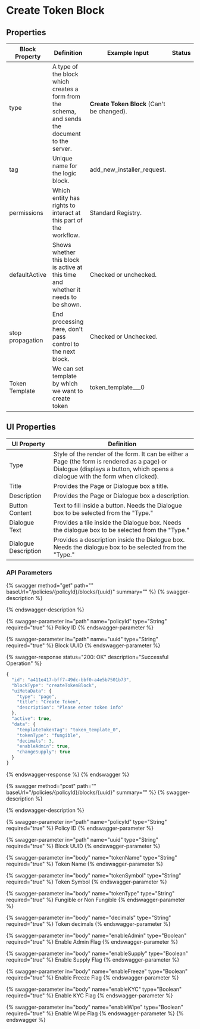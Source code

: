 # Create Token Block

## Properties

| Block Property   | Definition                                                                                      | Example Input                              | Status |
| ---------------- | ----------------------------------------------------------------------------------------------- | ------------------------------------------ | ------ |
| type             | A type of the block which creates a form from the schema, and sends the document to the server. | **Create Token Block** (Can't be changed). |        |
| tag              | Unique name for the logic block.                                                                | add\_new\_installer\_request.              |        |
| permissions      | Which entity has rights to interact at this part of the workflow.                               | Standard Registry.                         |        |
| defaultActive    | Shows whether this block is active at this time and whether it needs to be shown.               | Checked or unchecked.                      |        |
| stop propagation | End processing here, don't pass control to the next block.                                      | Checked or Unchecked.                      |        |
| Token Template   | We can set template by which we want to create token                                            | token\_template\_\_\_0                     |        |

## UI Properties

| UI Property          | Definition                                                                                                                                                                    |
| -------------------- | ----------------------------------------------------------------------------------------------------------------------------------------------------------------------------- |
| Type                 | Style of the render of the form. It can be either a Page (the form is rendered as a page) or Dialogue (displays a button, which opens a dialogue with the form when clicked). |
| Title                | Provides the Page or Dialogue box a title.                                                                                                                                    |
| Description          | Provides the Page or Dialogue box a description.                                                                                                                              |
| Button Content       | Text to fill inside a button. Needs the Dialogue box to be selected from the "Type."                                                                                          |
| Dialogue Text        | Provides a tile inside the Dialogue box. Needs the dialogue box to be selected from the "Type."                                                                               |
| Dialogue Description | Provides a description inside the Dialogue box. Needs the dialogue box to be selected from the "Type."                                                                        |

### API Parameters

{% swagger method="get" path="" baseUrl="/policies/{policyId}/blocks/{uuid}" summary="" %}
{% swagger-description %}

{% endswagger-description %}

{% swagger-parameter in="path" name="policyId" type="String" required="true" %}
Policy ID
{% endswagger-parameter %}

{% swagger-parameter in="path" name="uuid" type="String" required="true" %}
Block UUID
{% endswagger-parameter %}

{% swagger-response status="200: OK" description="Successful Operation" %}
```javascript
{
  "id": "a411e417-bff7-49dc-bbf0-a4e5b7501b73",
  "blockType": "createTokenBlock",
  "uiMetaData": {
    "type": "page",
    "title": "Create Token",
    "description": "Please enter token info"
  },
  "active": true,
  "data": {
    "templateTokenTag": "token_template_0",
    "tokenType": "fungible",
    "decimals": 3,
    "enableAdmin": true,
    "changeSupply": true
  }
}
```
{% endswagger-response %}
{% endswagger %}

{% swagger method="post" path="" baseUrl="/policies/{policyId}/blocks/{uuid}" summary="" %}
{% swagger-description %}

{% endswagger-description %}

{% swagger-parameter in="path" name="policyId" type="String" required="true" %}
Policy ID
{% endswagger-parameter %}

{% swagger-parameter in="path" name="uuid" type="String" required="true" %}
Block UUID
{% endswagger-parameter %}

{% swagger-parameter in="body" name="tokenName" type="String" required="true" %}
Token Name
{% endswagger-parameter %}

{% swagger-parameter in="body" name="tokenSymbol" type="String" required="true" %}
Token Symbol
{% endswagger-parameter %}

{% swagger-parameter in="body" name="tokenType" type="String" required="true" %}
Fungible or Non Fungible
{% endswagger-parameter %}

{% swagger-parameter in="body" name="decimals" type="String" required="true" %}
Token decimals
{% endswagger-parameter %}

{% swagger-parameter in="body" name="enableAdmin" type="Boolean" required="true" %}
Enable Admin Flag
{% endswagger-parameter %}

{% swagger-parameter in="body" name="enableSupply" type="Boolean" required="true" %}
Enable Supply Flag
{% endswagger-parameter %}

{% swagger-parameter in="body" name="enableFreeze" type="Boolean" required="true" %}
Enable Freeze Flag
{% endswagger-parameter %}

{% swagger-parameter in="body" name="enableKYC" type="Boolean" required="true" %}
Enable KYC Flag
{% endswagger-parameter %}

{% swagger-parameter in="body" name="enableWipe" type="Boolean" required="true" %}
Enable Wipe Flag
{% endswagger-parameter %}
{% endswagger %}
